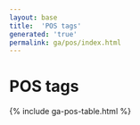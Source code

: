 ```yaml
---
layout: base
title:  'POS tags'
generated: 'true'
permalink: ga/pos/index.html
---
```


# POS tags

{% include ga-pos-table.html %}
